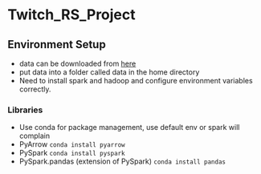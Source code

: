 # Twitch_RS_Project

## Environment Setup

- data can be downloaded from [here](https://cseweb.ucsd.edu//~jmcauley/datasets.html#twitch)
- put data into a folder called data in the home directory
- Need to install spark and hadoop and configure environment variables correctly.

### Libraries

- Use conda for package management, use default env or spark will complain
- PyArrow `conda install pyarrow`
- PySpark `conda install pyspark`
- PySpark.pandas (extension of PySpark) `conda install pandas`
